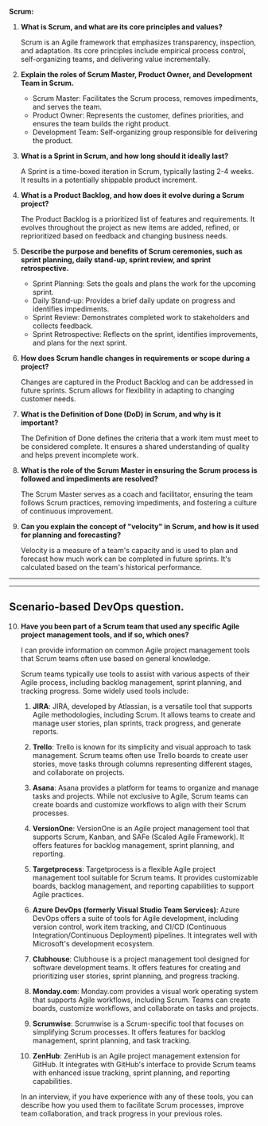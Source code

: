 **Scrum:**

1. **What is Scrum, and what are its core principles and values?**

   Scrum is an Agile framework that emphasizes transparency, inspection, and adaptation. Its core principles include empirical process control, self-organizing teams, and delivering value incrementally.

2. **Explain the roles of Scrum Master, Product Owner, and Development Team in Scrum.**

   - Scrum Master: Facilitates the Scrum process, removes impediments, and serves the team.
   - Product Owner: Represents the customer, defines priorities, and ensures the team builds the right product.
   - Development Team: Self-organizing group responsible for delivering the product.

3. **What is a Sprint in Scrum, and how long should it ideally last?**

   A Sprint is a time-boxed iteration in Scrum, typically lasting 2-4 weeks. It results in a potentially shippable product increment.

4. **What is a Product Backlog, and how does it evolve during a Scrum project?**

   The Product Backlog is a prioritized list of features and requirements. It evolves throughout the project as new items are added, refined, or reprioritized based on feedback and changing business needs.

5. **Describe the purpose and benefits of Scrum ceremonies, such as sprint planning, daily stand-up, sprint review, and sprint retrospective.**

   - Sprint Planning: Sets the goals and plans the work for the upcoming sprint.
   - Daily Stand-up: Provides a brief daily update on progress and identifies impediments.
   - Sprint Review: Demonstrates completed work to stakeholders and collects feedback.
   - Sprint Retrospective: Reflects on the sprint, identifies improvements, and plans for the next sprint.

6. **How does Scrum handle changes in requirements or scope during a project?**

   Changes are captured in the Product Backlog and can be addressed in future sprints. Scrum allows for flexibility in adapting to changing customer needs.

7. **What is the Definition of Done (DoD) in Scrum, and why is it important?**

   The Definition of Done defines the criteria that a work item must meet to be considered complete. It ensures a shared understanding of quality and helps prevent incomplete work.

8. **What is the role of the Scrum Master in ensuring the Scrum process is followed and impediments are resolved?**

   The Scrum Master serves as a coach and facilitator, ensuring the team follows Scrum practices, removing impediments, and fostering a culture of continuous improvement.

9. **Can you explain the concept of "velocity" in Scrum, and how is it used for planning and forecasting?**

   Velocity is a measure of a team's capacity and is used to plan and forecast how much work can be completed in future sprints. It's calculated based on the team's historical performance.

---
---

## Scenario-based DevOps question.

10. **Have you been part of a Scrum team that used any specific Agile project management tools, and if so, which ones?**

    I can provide information on common Agile project management tools that Scrum teams often use based on general knowledge.

    Scrum teams typically use tools to assist with various aspects of their Agile process, including backlog management, sprint planning, and tracking progress. Some widely used tools include:

    1. **JIRA**: JIRA, developed by Atlassian, is a versatile tool that supports Agile methodologies, including Scrum. It allows teams to create and manage user stories, plan sprints, track progress, and generate reports.

    2. **Trello**: Trello is known for its simplicity and visual approach to task management. Scrum teams often use Trello boards to create user stories, move tasks through columns representing different stages, and collaborate on projects.

    3. **Asana**: Asana provides a platform for teams to organize and manage tasks and projects. While not exclusive to Agile, Scrum teams can create boards and customize workflows to align with their Scrum processes.

    4. **VersionOne**: VersionOne is an Agile project management tool that supports Scrum, Kanban, and SAFe (Scaled Agile Framework). It offers features for backlog management, sprint planning, and reporting.

    5. **Targetprocess**: Targetprocess is a flexible Agile project management tool suitable for Scrum teams. It provides customizable boards, backlog management, and reporting capabilities to support Agile practices.

    6. **Azure DevOps (formerly Visual Studio Team Services)**: Azure DevOps offers a suite of tools for Agile development, including version control, work item tracking, and CI/CD (Continuous Integration/Continuous Deployment) pipelines. It integrates well with Microsoft's development ecosystem.

    7. **Clubhouse**: Clubhouse is a project management tool designed for software development teams. It offers features for creating and prioritizing user stories, sprint planning, and progress tracking.

    8. **Monday.com**: Monday.com provides a visual work operating system that supports Agile workflows, including Scrum. Teams can create boards, customize workflows, and collaborate on tasks and projects.

    9. **Scrumwise**: Scrumwise is a Scrum-specific tool that focuses on simplifying Scrum processes. It offers features for backlog management, sprint planning, and task tracking.

    10. **ZenHub**: ZenHub is an Agile project management extension for GitHub. It integrates with GitHub's interface to provide Scrum teams with enhanced issue tracking, sprint planning, and reporting capabilities.

    In an interview, if you have experience with any of these tools, you can describe how you used them to facilitate Scrum processes, improve team collaboration, and track progress in your previous roles.
